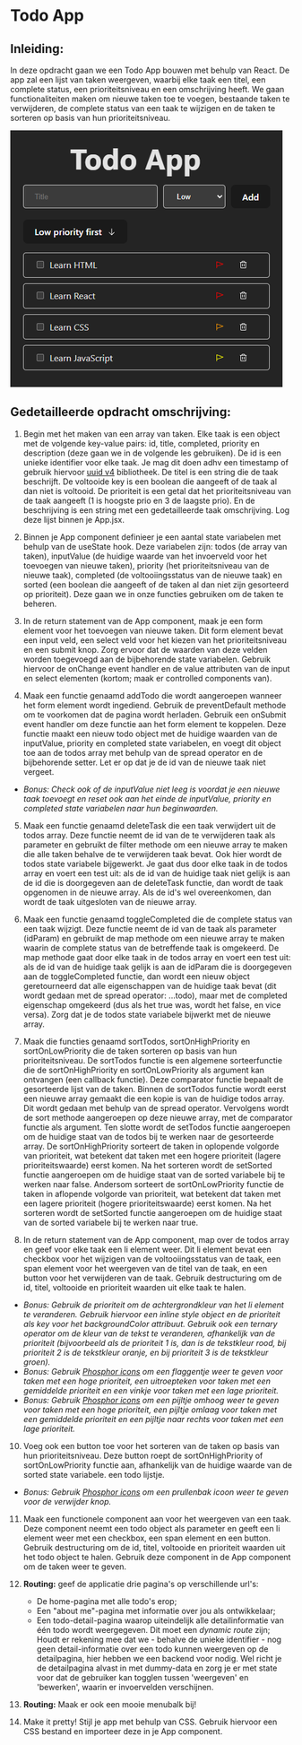 # Todo App

## Inleiding:
In deze opdracht gaan we een Todo App bouwen met behulp van React. De app zal een lijst van taken weergeven, waarbij elke taak een titel, een complete status, een prioriteitsniveau en een omschrijving heeft. We gaan functionaliteiten maken om nieuwe taken toe te voegen, bestaande taken te verwijderen, de complete status van een taak te wijzigen en de taken te sorteren op basis van hun prioriteitsniveau.

![img.png](src/assets/voorbeeld.png)

## Gedetailleerde opdracht omschrijving:

1. Begin met het maken van een array van taken. Elke taak is een object met de volgende key-value pairs: id, title, completed, priority en description (deze gaan we in de volgende les gebruiken). De id is een unieke identifier voor elke taak. Je mag dit doen adhv een timestamp of gebruik hiervoor [uuid v4](https://www.npmjs.com/package/uuid) bibliotheek. De titel is een string die de taak beschrijft. De voltooide key is een boolean die aangeeft of de taak al dan niet is voltooid. De prioriteit is een getal dat het prioriteitsniveau van de taak aangeeft (1 is hoogste prio en 3 de laagste prio). En de beschrijving is een string met een gedetailleerde taak omschrijving. Log deze lijst binnen je App.jsx.


2. Binnen je App component definieer je een aantal state variabelen met behulp van de useState hook. Deze variabelen zijn: todos (de array van taken), inputValue (de huidige waarde van het invoerveld voor het toevoegen van nieuwe taken), priority (het prioriteitsniveau van de nieuwe taak), completed (de voltooiingsstatus van de nieuwe taak) en sorted (een boolean die aangeeft of de taken al dan niet zijn gesorteerd op prioriteit). Deze gaan we in onze functies gebruiken om de taken te beheren.


3. In de return statement van de App component, maak je een form element voor het toevoegen van nieuwe taken. Dit form element bevat een input veld, een select veld voor het kiezen van het prioriteitsniveau en een submit knop. Zorg ervoor dat de waarden van deze velden worden toegevoegd aan de bijbehorende state variabelen. Gebruik hiervoor de onChange event handler en de value attributen van de input en select elementen (kortom; maak er controlled components van).


4. Maak een functie genaamd addTodo die wordt aangeroepen wanneer het form element wordt ingediend. Gebruik de preventDefault methode om te voorkomen dat de pagina wordt herladen. Gebruik een onSubmit event handler om deze functie aan het form element te koppelen. Deze functie maakt een nieuw todo object met de huidige waarden van de inputValue, priority en completed state variabelen, en voegt dit object toe aan de todos array met behulp van de spread operator en de bijbehorende setter. Let er op dat je de id van de nieuwe taak niet vergeet.
-  _Bonus: Check ook of de inputValue niet leeg is voordat je een nieuwe taak toevoegt en reset ook aan het einde de inputValue, priority en completed state variabelen naar hun beginwaarden._


5. Maak een functie genaamd deleteTask die een taak verwijdert uit de todos array. Deze functie neemt de id van de te verwijderen taak als parameter en gebruikt de filter methode om een nieuwe array te maken die alle taken behalve de te verwijderen taak bevat. Ook hier wordt de todos state variabele bijgewerkt. Je gaat dus door elke taak in de todos array en voert een test uit: als de id van de huidige taak niet gelijk is aan de id die is doorgegeven aan de deleteTask functie, dan wordt de taak opgenomen in de nieuwe array. Als de id's wel overeenkomen, dan wordt de taak uitgesloten van de nieuwe array.


6. Maak een functie genaamd toggleCompleted die de complete status van een taak wijzigt. Deze functie neemt de id van de taak als parameter (idParam) en gebruikt de map methode om een nieuwe array te maken waarin de complete status van de betreffende taak is omgekeerd. De map methode gaat door elke taak in de todos array en voert een test uit: als de id van de huidige taak gelijk is aan de idParam die is doorgegeven aan de toggleCompleted functie, dan wordt een nieuw object geretourneerd dat alle eigenschappen van de huidige taak bevat (dit wordt gedaan met de spread operator: ...todo), maar met de completed eigenschap omgekeerd (dus als het true was, wordt het false, en vice versa). Zorg dat je de todos state variabele bijwerkt met de nieuwe array.


7. Maak die functies genaamd sortTodos, sortOnHighPriority en sortOnLowPriority die de taken sorteren op basis van hun prioriteitsniveau. De sortTodos functie is een algemene sorteerfunctie die de sortOnHighPriority en sortOnLowPriority als argument kan ontvangen (een callback functie). Deze comparator functie bepaalt de gesorteerde lijst van de taken. Binnen de sortTodos functie wordt eerst een nieuwe array gemaakt die een kopie is van de huidige todos array. Dit wordt gedaan met behulp van de spread operator. Vervolgens wordt de sort methode aangeroepen op deze nieuwe array, met de comparator functie als argument. Ten slotte wordt de setTodos functie aangeroepen om de huidige staat van de todos bij te werken naar de gesorteerde array. De sortOnHighPriority sorteert de taken in oplopende volgorde van prioriteit, wat betekent dat taken met een hogere prioriteit (lagere prioriteitswaarde) eerst komen. Na het sorteren wordt de setSorted functie aangeroepen om de huidige staat van de sorted variabele bij te werken naar false. Andersom sorteert de sortOnLowPriority functie de taken in aflopende volgorde van prioriteit, wat betekent dat taken met een lagere prioriteit (hogere prioriteitswaarde) eerst komen. Na het sorteren wordt de setSorted functie aangeroepen om de huidige staat van de sorted variabele bij te werken naar true.


8. In de return statement van de App component, map over de todos array en geef voor elke taak een li element weer. Dit li element bevat een checkbox voor het wijzigen van de voltooiingsstatus van de taak, een span element voor het weergeven van de titel van de taak, en een button voor het verwijderen van de taak. Gebruik destructuring om de id, titel, voltooide en prioriteit waarden uit elke taak te halen.
- _Bonus: Gebruik de prioriteit om de achtergrondkleur van het li element te veranderen. Gebruik hiervoor een inline style object en de prioriteit als key voor het backgroundColor attribuut. Gebruik ook een ternary operator om de kleur van de tekst te veranderen, afhankelijk van de prioriteit (bijvoorbeeld als de prioriteit 1 is, dan is de tekstkleur rood, bij prioriteit 2 is de tekstkleur oranje, en bij prioriteit 3 is de tekstkleur groen)._
- _Bonus: Gebruik [Phosphor icons](https://phosphoricons.com/) om een flaggentje weer te geven voor taken met een hoge prioriteit, een uitroepteken voor taken met een gemiddelde prioriteit en een vinkje voor taken met een lage prioriteit._
- _Bonus: Gebruik [Phosphor icons](https://phosphoricons.com/) om een pijltje omhoog weer te geven voor taken met een hoge prioriteit, een pijltje omlaag voor taken met een gemiddelde prioriteit en een pijltje naar rechts voor taken met een lage prioriteit._

10. Voeg ook een button toe voor het sorteren van de taken op basis van hun prioriteitsniveau. Deze button roept de sortOnHighPriority of sortOnLowPriority functie aan, afhankelijk van de huidige waarde van de sorted state variabele. een todo lijstje. 
- _Bonus: Gebruik [Phosphor icons](https://phosphoricons.com/) om een prullenbak icoon weer te geven voor de verwijder knop._


11. Maak een functionele component aan voor het weergeven van een taak. Deze component neemt een todo object als parameter en geeft een li element weer met een checkbox, een span element en een button. Gebruik destructuring om de id, titel, voltooide en prioriteit waarden uit het todo object te halen. Gebruik deze component in de App component om de taken weer te geven.

12. **Routing:** geef de applicatie drie pagina's op verschillende url's:
    * De home-pagina met alle todo's erop;
    * Een "about me"-pagina met informatie over jou als ontwikkelaar;
    * Een todo-detail-pagina waarop uiteindelijk alle detailinformatie van één todo wordt weergegeven. Dit moet een _dynamic route_ zijn;
    Houdt er rekening mee dat we - behalve de unieke identifier - nog geen detail-informatie over een todo kunnen weergeven op de detailpagina, hier hebben we een backend voor nodig. Wel richt je de detailpagina alvast in met dummy-data en zorg je er met state voor dat de gebruiker kan togglen tussen 'weergeven' en 'bewerken', waarin er invoervelden verschijnen.

13. **Routing:** Maak er ook een mooie menubalk bij!

14. Make it pretty! Stijl je app met behulp van CSS. Gebruik hiervoor een CSS bestand en importeer deze in je App component.
